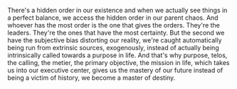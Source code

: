  There's a hidden order in our existence and when we actually see things in a perfect balance, we access the hidden order in our parent chaos. And whoever has the most order is the one that gives the orders. They're the leaders. They're the ones that have the most certainty. But the second we have the subjective bias distorting our reality, we're caught automatically being run from extrinsic sources, exogenously, instead of actually being intrinsically called towards a purpose in life. And that's why purpose, telos, the calling, the metier, the primary objective, the mission in life, which takes us into our executive center, gives us the mastery of our future instead of being a victim of history, we become a master of destiny.